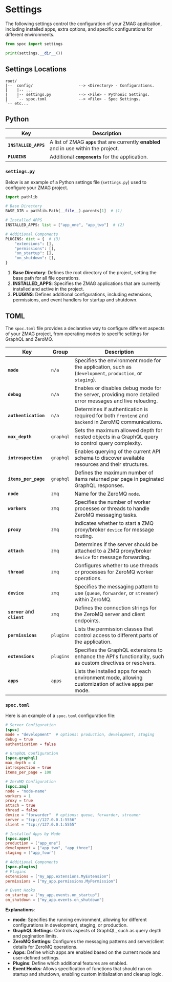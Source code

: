 # Settings

The following settings control the configuration of your ZMAG application, including installed apps, extra options, and specific configurations for different environments.

```python
from spoc import settings

print(settings.__dir__())
```

## Settings **Locations**

```text
root/
|--  config/                    --> <Directory> - Configurations.
|    |-- ...
|    |-- settings.py            --> <File> - Pythonic Settings.
|    `-- spoc.toml              --> <File> - Spoc Settings.
`-- etc...
```

## Python

| Key                  | Description                                                                             |
| -------------------- | --------------------------------------------------------------------------------------- |
| **`INSTALLED_APPS`** | A list of ZMAG **`apps`** that are currently **enabled** and in use within the project. |
| **`PLUGINS`**        | Additional **`components`** for the application.                                        |

### `settings.py`

Below is an example of a Python settings file (`settings.py`) used to configure your ZMAG project.

```python title="config/settings.py"
import pathlib

# Base Directory
BASE_DIR = pathlib.Path(__file__).parents[1]  # (1)

# Installed APPS
INSTALLED_APPS: list = ["app_one", "app_two"]  # (2)

# Additional Components
PLUGINS: dict = {  # (3)
    "extensions": [],
    "permissions": [],
    "on_startup": [],
    "on_shutdown": [],
}
```

1. **Base Directory**: Defines the root directory of the project, setting the base path for all file operations.
2. **INSTALLED_APPS**: Specifies the ZMAG applications that are currently installed and active in the project.
3. **PLUGINS**: Defines additional configurations, including extensions, permissions, and event handlers for startup and shutdown.

## TOML

The `spoc.toml` file provides a declarative way to configure different aspects of your ZMAG project, from operating modes to specific settings for GraphQL and ZeroMQ.

| Key                           | Group     | Description                                                                                                  |
| ----------------------------- | --------- | ------------------------------------------------------------------------------------------------------------ |
| **`mode`**                    | `n/a`     | Specifies the environment mode for the application, such as (`development`, `production`, or `staging`).     |
| **`debug`**                   | `n/a`     | Enables or disables debug mode for the server, providing more detailed error messages and live reloading.    |
| **`authentication`**          | `n/a`     | Determines if authentication is required for both `frontend` and `backend` in ZeroMQ communications.         |
| **`max_depth`**               | `graphql` | Sets the maximum allowed depth for nested objects in a GraphQL query to control query complexity.            |
| **`introspection`**           | `graphql` | Enables querying of the current API schema to discover available resources and their structures.             |
| **`items_per_page`**          | `graphql` | Defines the maximum number of items returned per page in paginated GraphQL responses.                        |
| **`node`**                    | `zmq`     | Name for the ZeroMQ `node`.                                                                                  |
| **`workers`**                 | `zmq`     | Specifies the number of worker processes or threads to handle ZeroMQ messaging tasks.                        |
| **`proxy`**                   | `zmq`     | Indicates whether to start a ZMQ proxy/broker `device` for message routing.                                  |
| **`attach`**                  | `zmq`     | Determines if the server should be attached to a ZMQ proxy/broker `device` for message forwarding.           |
| **`thread`**                  | `zmq`     | Configures whether to use threads or processes for ZeroMQ worker operations.                                 |
| **`device`**                  | `zmq`     | Specifies the messaging pattern to use (`queue`, `forwarder`, or `streamer`) within ZeroMQ.                  |
| **`server`** and **`client`** | `zmq`     | Defines the connection strings for the ZeroMQ server and client endpoints.                                   |
| **`permissions`**             | `plugins` | Lists the permission classes that control access to different parts of the application.                      |
| **`extensions`**              | `plugins` | Specifies the GraphQL extensions to enhance the API's functionality, such as custom directives or resolvers. |
| **`apps`**                    | `apps`    | Lists the installed apps for each environment mode, allowing customization of active apps per mode.          |

### `spoc.toml`

Here is an example of a `spoc.toml` configuration file:

```toml title="config/spoc.toml"
# Server Configuration
[spoc]
mode = "development"  # options: production, development, staging
debug = true
authentication = false

# GraphQL Configuration
[spoc.graphql]
max_depth = 4
introspection = true
items_per_page = 100

# ZeroMQ Configuration
[spoc.zmq]
node = "node-name"
workers = 1
proxy = true
attach = true
thread = false
device = "forwarder"  # options: queue, forwarder, streamer
server = "tcp://127.0.0.1:5556"
client = "tcp://127.0.0.1:5555"

# Installed Apps by Mode
[spoc.apps]
production = ["app_one"]
development = ["app_two", "app_three"]
staging = ["app_four"]

# Additional Components
[spoc.plugins]
# Plugins
extensions = ["my_app.extensions.MyExtension"]
permissions = ["my_app.permissions.MyPermission"]

# Event Hooks
on_startup = ["my_app.events.on_startup"]
on_shutdown = ["my_app.events.on_shutdown"]
```

**Explanations**:

- **mode**: Specifies the running environment, allowing for different configurations in development, staging, or production.
- **GraphQL Settings**: Controls aspects of GraphQL, such as query depth and pagination limits.
- **ZeroMQ Settings**: Configures the messaging patterns and server/client details for ZeroMQ operations.
- **Apps**: Define which apps are enabled based on the current mode and user-defined settings.
- **Plugins**: Define which additional features are enabled.
- **Event Hooks**: Allows specification of functions that should run on startup and shutdown, enabling custom initialization and cleanup logic.

